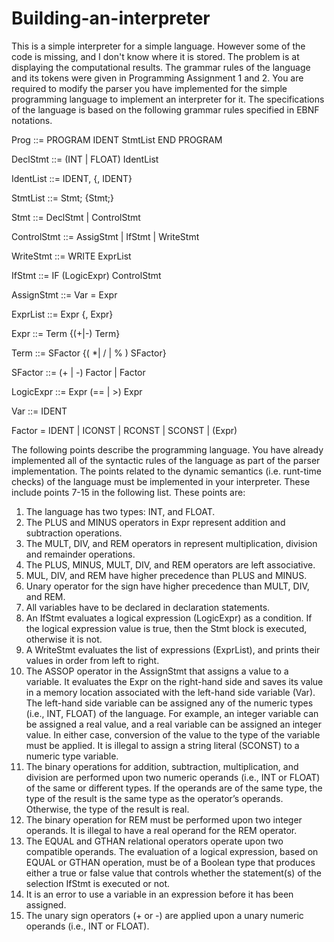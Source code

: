 # Building-an-interpreter
This is a simple interpreter for a simple language. However some of the code is missing, and I don't know where it is stored. The problem is at displaying the computational results.
The grammar rules of the language and its tokens were given in Programming Assignment 1 and 2. You are required to modify the parser you have implemented for the simple programming language to implement an interpreter for it. The specifications of the language is based on the following grammar rules specified in EBNF notations.

Prog ::= PROGRAM IDENT StmtList END PROGRAM

DeclStmt ::= (INT | FLOAT) IdentList

IdentList ::= IDENT, {, IDENT}

StmtList ::= Stmt; {Stmt;}

Stmt ::= DeclStmt | ControlStmt

ControlStmt ::= AssigStmt | IfStmt | WriteStmt

WriteStmt ::= WRITE ExprList

IfStmt ::= IF (LogicExpr) ControlStmt

AssignStmt ::= Var = Expr

ExprList ::= Expr {, Expr}

Expr ::= Term {(+|-) Term}

Term ::= SFactor {( *| / | % ) SFactor}

SFactor ::= (+ | -) Factor | Factor

LogicExpr ::= Expr (== | >) Expr

Var ::= IDENT

Factor = IDENT | ICONST | RCONST | SCONST | (Expr)

The following points describe the programming language. You have already implemented all of the syntactic rules of the language as part of the parser implementation. The points related to the dynamic semantics (i.e. runt-time checks) of the language must be implemented in your interpreter. These include points 7-15 in the following list. These points are:
<ol>
<li>The language has two types: INT, and FLOAT.</li>
<li>The PLUS and MINUS operators in Expr represent addition and subtraction operations.</li>
<li>The MULT, DIV, and REM operators in represent multiplication, division and remainder operations.</li>
<li>The PLUS, MINUS, MULT, DIV, and REM operators are left associative.</li>
<li>MUL, DIV, and REM have higher precedence than PLUS and MINUS.</li>
<li>Unary operator for the sign have higher precedence than MULT, DIV, and REM.</li>
<li>All variables have to be declared in declaration statements.</li>
<li>An IfStmt evaluates a logical expression (LogicExpr) as a condition. If the logical expression value is true, then the Stmt block is executed, otherwise it is not.</li>
<li>A WriteStmt evaluates the list of expressions (ExprList), and prints their values in order from left to right.</li>
<li>The ASSOP operator in the AssignStmt that assigns a value to a variable. It evaluates the Expr on the right-hand side and saves its value in a memory location associated with the left-hand side variable (Var). The left-hand side variable can be assigned any of the numeric types (i.e., INT, FLOAT) of the language. For example, an integer variable can be assigned a real value, and a real variable can be assigned an integer value. In either case, conversion of the value to the type of the variable must be applied. It is illegal to assign a string literal (SCONST) to a numeric type variable.</li>
<li>The binary operations for addition, subtraction, multiplication, and division are performed upon two numeric operands (i.e., INT or FLOAT) of the same or different types. If the operands are of the same type, the type of the result is the same type as the operator’s operands. Otherwise, the type of the result is real.</li>
<li>The binary operation for REM must be performed upon two integer operands. It is illegal to have a real operand for the REM operator.</li>
<li>The EQUAL and GTHAN relational operators operate upon two compatible operands. The evaluation of a logical expression, based on EQUAL or GTHAN operation, must be of a Boolean type that produces either a true or false value that controls whether the statement(s) of the selection IfStmt is executed or not.</li>
<li>It is an error to use a variable in an expression before it has been assigned.</li>
<li>The unary sign operators (+ or -) are applied upon a unary numeric operands (i.e., INT or FLOAT).</li>
